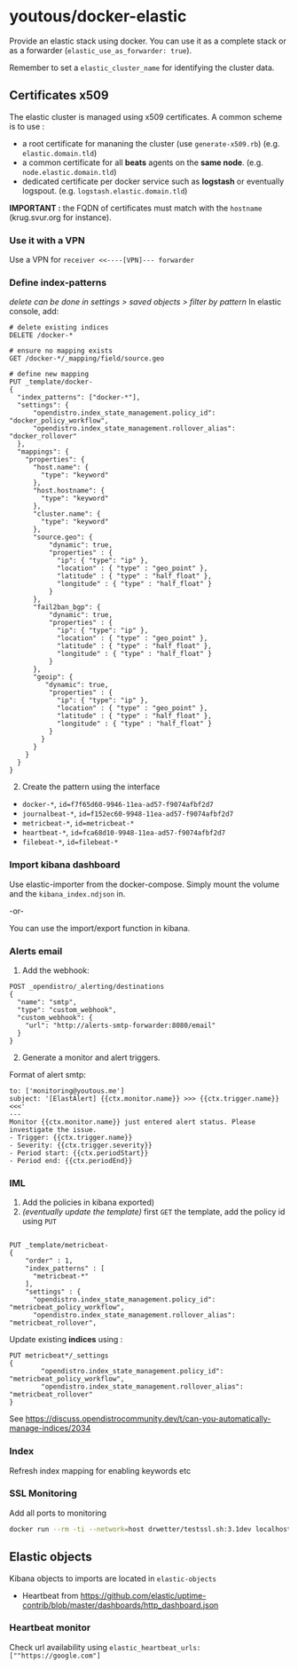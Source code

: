 # youtous/docker-elastic

Provide an elastic stack using docker.
You can use it as a complete stack or as a forwarder (`elastic_use_as_forwarder: true`).

Remember to set a `elastic_cluster_name` for identifying the cluster data.

## Certificates x509

The elastic cluster is managed using x509 certificates.
A common scheme is to use :
- a root certificate for mananing the cluster (use `generate-x509.rb`) (e.g. `elastic.domain.tld`)
- a common certificate for all **beats** agents on the **same node**. (e.g. `node.elastic.domain.tld`)
- dedicated certificate per docker service such as **logstash** or eventually logspout. (e.g. `logstash.elastic.domain.tld`)

**IMPORTANT :** the FQDN of certificates must match with the `hostname` (krug.svur.org for instance).

### Use it with a VPN
Use a VPN for `receiver <<----[VPN]--- forwarder`

### Define index-patterns

_delete can be done in settings > saved objects > filter by pattern_
In elastic console, add: 
```http request
# delete existing indices
DELETE /docker-*

# ensure no mapping exists
GET /docker-*/_mapping/field/source.geo

# define new mapping
PUT _template/docker-
{
  "index_patterns": ["docker-*"],
  "settings": {
      "opendistro.index_state_management.policy_id": "docker_policy_workflow",
      "opendistro.index_state_management.rollover_alias": "docker_rollover"
  },
  "mappings": {
    "properties": {
      "host.name": {
        "type": "keyword"
      },
      "host.hostname": {
        "type": "keyword"
      },
      "cluster.name": {
        "type": "keyword"
      },
      "source.geo": {
          "dynamic": true,
          "properties" : {
            "ip": { "type": "ip" },
            "location" : { "type" : "geo_point" },
            "latitude" : { "type" : "half_float" },
            "longitude" : { "type" : "half_float" }
          }
      },
      "fail2ban_bgp": {
          "dynamic": true,
          "properties" : {
            "ip": { "type": "ip" },
            "location" : { "type" : "geo_point" },
            "latitude" : { "type" : "half_float" },
            "longitude" : { "type" : "half_float" }
          }
      },
      "geoip": {
         "dynamic": true,
          "properties" : {
            "ip": { "type": "ip" },
            "location" : { "type" : "geo_point" },
            "latitude" : { "type" : "half_float" },
            "longitude" : { "type" : "half_float" }
          }
        }
      }
    }
  }
}
```
2. Create the pattern using the interface
-  `docker-*`, `id=f7f65d60-9946-11ea-ad57-f9074afbf2d7`
-  `journalbeat-*`, `id=f152ec60-9948-11ea-ad57-f9074afbf2d7`
-  `metricbeat-*`, `id=metricbeat-*`
-  `heartbeat-*`, `id=fca68d10-9948-11ea-ad57-f9074afbf2d7`
-  `filebeat-*`, `id=filebeat-*`

### Import kibana dashboard

Use elastic-importer from the docker-compose.
Simply mount the volume and the `kibana_index.ndjson` in.

-or-

You can use the import/export function in kibana.

### Alerts email

1. Add the webhook:

```
POST _opendistro/_alerting/destinations
{
  "name": "smtp",
  "type": "custom_webhook",
  "custom_webhook": {
    "url": "http://alerts-smtp-forwarder:8080/email"
  }
}
``` 

2. Generate a monitor and alert triggers.

Format of alert smtp:
```
to: ['monitoring@youtous.me']
subject: '[ElastAlert] {{ctx.monitor.name}} >>> {{ctx.trigger.name}} <<<'
---
Monitor {{ctx.monitor.name}} just entered alert status. Please investigate the issue.
- Trigger: {{ctx.trigger.name}}
- Severity: {{ctx.trigger.severity}}
- Period start: {{ctx.periodStart}}
- Period end: {{ctx.periodEnd}}
```

### IML

1. Add the policies in kibana exported)
2. _(eventually update the template)_ first `GET` the template, add the policy id using `PUT`

```

PUT _template/metricbeat-
{
    "order" : 1,
    "index_patterns" : [
      "metricbeat-*"
    ],
    "settings" : {
      "opendistro.index_state_management.policy_id": "metricbeat_policy_workflow",
      "opendistro.index_state_management.rollover_alias": "metricbeat_rollover",
```

Update existing **indices** using :
```http request
PUT metricbeat*/_settings 
{
        "opendistro.index_state_management.policy_id": "metricbeat_policy_workflow",
        "opendistro.index_state_management.rollover_alias": "metricbeat_rollover"
}
```

See https://discuss.opendistrocommunity.dev/t/can-you-automatically-manage-indices/2034

###  Index

Refresh index mapping for enabling keywords etc

### SSL Monitoring

Add all ports to monitoring
```bash
docker run --rm -ti --network=host drwetter/testssl.sh:3.1dev localhost:5000
```

## Elastic objects

Kibana objects to imports are located in `elastic-objects`

- Heartbeat from https://github.com/elastic/uptime-contrib/blob/master/dashboards/http_dashboard.json

### Heartbeat monitor

Check url availability using `elastic_heartbeat_urls: [""https://google.com"]`